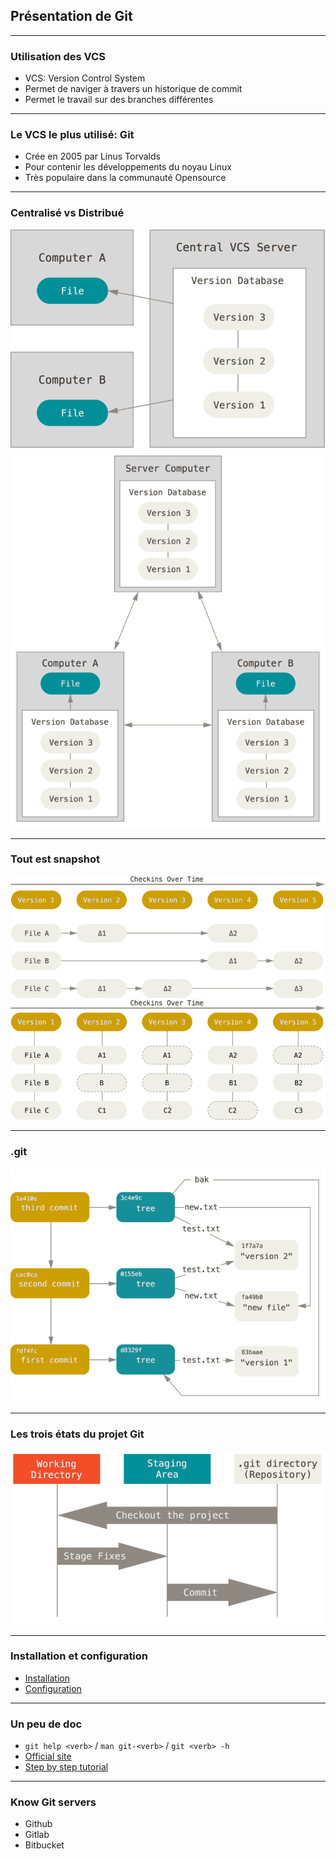 ## Présentation de Git

----

### Utilisation des VCS

* VCS: Version Control System
* Permet de naviger à travers un historique de commit
* Permet le travail sur des branches différentes

----

### Le VCS le plus utilisé: Git

* Crée en 2005 par Linus Torvalds
* Pour contenir les développements du noyau Linux
* Très populaire dans la communauté Opensource 

----

### Centralisé vs Distribué
<img class="fragment fade-out" src="images/centralized.png" style="background:none; border:none; box-shadow:none;"/>
<img class="fragment fade-in" src="images/distributed.png" style="background:none; border:none; box-shadow:none;"/>

----

### Tout est snapshot
<img class="fragment fade-out" src="images/deltas.png" style="background:none; border:none; box-shadow:none;"/>
<img class="fragment fade-in" src="images/snapshots.png" style="background:none; border:none; box-shadow:none;"/>

----

### .git
<img src="images/object-graph.png" style="background:none; border:none; box-shadow:none;"/>

----

### Les trois états du projet Git
<img src="images/areas.png" style="background:none; border:none; box-shadow:none;"/>

----

### Installation et configuration
* [Installation](https://git-scm.com/book/en/v2/Getting-Started-Installing-Git)
* [Configuration](https://git-scm.com/book/en/v2/Getting-Started-First-Time-Git-Setup)

----

### Un peu de doc

* `git help <verb>` / `man git-<verb>` / `git <verb> -h`
* [Official site](https://git-scm.com/book/en/v2)
* [Step by step tutorial](https://www.atlassian.com/git/tutorials/what-is-git)

----

### Know Git servers

* Github
* Gitlab
* Bitbucket

